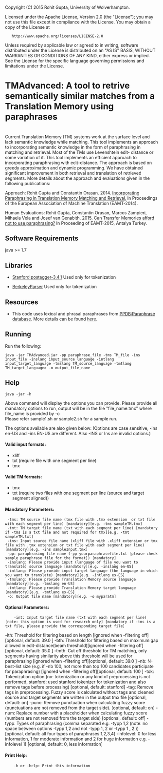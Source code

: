 # ############################################################################
 Copyright (C) 2015 Rohit Gupta, University of Wolverhampton.

 Licensed under the Apache License, Version 2.0 (the "License");
 you may not use this file except in compliance with the License.
 You may obtain a copy of the License at
 
       http://www.apache.org/licenses/LICENSE-2.0
 
  Unless required by applicable law or agreed to in writing, software
  distributed under the License is distributed on an "AS IS" BASIS,
  WITHOUT WARRANTIES OR CONDITIONS OF ANY KIND, either express or implied.
  See the License for the specific language governing permissions and
  limitations under the License.
 
# TMAdvanced: A tool to retrive semantically similar matches from a  Translation Memory using paraphrases
# ###########################################################################
Current Translation Memory (TM) systems work at the surface level and lack semantic knowledge while matching. This tool implements an approach to incorporating semantic knowledge in the form of paraphrasing in matching and retrieval. Most of the TMs use Levenshtein edit- distance or some variation of it. This tool implements an efficient approach to incorporating paraphrasing with edit-distance. The approach is based on greedy approximation and dynamic programming. We have obtained significant improvement in both retrieval and translation of retrieved segments. 
More details about the approach and evaluations given in the following publications:

Approach: Rohit Gupta and Constantin Orasan. 2014. [Incorporating Paraphrasing in Translation Memory Matching and Retrieval.](http://pers-www.wlv.ac.uk/~in4089/publications/2014/EAMT2014.pdf) In Proceedings of the European Association of Machine Translation (EAMT-2014).

Human Evaluations: Rohit Gupta, Constantin Orasan, Marcos Zampieri, Mihaela Vela and Josef van Genabith. 2015. [Can Transfer Memories afford not to use paraphrasing?](http://rgcl.wlv.ac.uk/wp-content/uploads/2015/05/paper-35-2.pdf) In Proceeding of EAMT-2015, Antalya Turkey.

## Software Requirements
java >= 1.7

## Libraries
- [Stanford postagger-3.4.1](http://nlp.stanford.edu/software/stanford-postagger-2014-08-27.zip) Used only for tokenization

- [BerkeleyParser](https://github.com/slavpetrov/berkeleyparser) Used only for tokenization

## Resources
- This code uses lexical and phrasal paraphrases from [PPDB:Paraphrase database](http://www.cis.upenn.edu/~ccb/ppdb/). More details can be found [here](http://www.cis.upenn.edu/~ccb/ppdb/).
 
## Running
Run the following:
```
java -jar TMAdvanced.jar -pp paraphrase_file -tms TM_file -ins Input_file -inslang input_source_language -intlang input_target_language -tmslang TM_source_language -tmtlang TM_target_language> -o output_file_name
```
## Help
```
java -jar -h
```
Above command will display the options you can provide. Please provide all mandatory options to run, output will be in the file "file_name.tmx" where file_name is provided by -o  
Please refer sample1.sh or sample2.sh for a sample run.

The options available are also given below:
(Options are case sensitive, -ins en-US and -ins EN-US are different. Also -INS or Ins are invalid options.)

#### Valid input formats:
- xliff
- txt (require file with one segment per line)
- tmx 

#### Valid TM formats:
- tmx
- txt (require two files with one segment per line (source and target segment aligned))  

#### Mandatory Parameters:
	 -tms: TM source file name (tmx file with .tmx extension  or txt file with each segment per line) [mandatory][e.g. -tms sampleTM.tmx]
	 -tmt: TM target file name (txt with each segment per line) [mandatory if -tms is a txt file and not required for tmx][e.g. -tmt sampleTM.txt]
	 -ins: Input source file name (xliff file with .xliff extension or tmx file with .tmx extension or txt file with each segment per line) [mandatory][e.g. -ins sampleInput.tmx]
	 -pp: paraphrasing file name (-pp yourparaphrasefile.txt [please check sample paraphrase file for the format]) [mandatory]
	 -inslang: Please provide input (language of file you want to translate) source language [mandatory][e.g. -inslang en-US]
	 -intlang: Please provide input target language (the language in which you want to translate) [mandatory][e.g. -intlang es-ES]
	 -tmslang: Please provide Translation Memory source language [mandatory][e.g. -tmslang en-US]
	 -tmtlang: Please provide Translation Memory target language [mandatory][e.g. -tmtlang es-ES]
	 -o: Output file name [mandatory][e.g. -o myparatm]
        
#### Optional Parameters:
        -int: Input target file name (txt with each segment per line) [note: this option is used for research only] [mandatory if -tms is a txt file, please provide the corresponding target file]   
-lth: Threshold for filtering based on length [ignored when -filtering off][optional, default: 39.0 ]
        -bth: Threshold for filtering based on maximum gap allowed in edit-distance(beam threshold)[ignored when -filtering off][optional, default: 35.0 ]
        -tmth: Cut off threshold for TM matching, only segments having similarity above this threshold will be used for paraphrasing [ignored when -filtering off][optional, default: 39.0 ]
        -nb: N-best-list size (e.g. if -nb 100, not more than top 100 candidates participate for paraphrasing) [ignored when -filtering off][optional, default: 100 ]
        -tok: Tokenization option (no: tokenization or any kind of preprocessing is not performed, stanford: used stanford tokenizer for tokenization and also remove tags before processing) [optional, default: stanford]
        -tag: Remove tags in preprocessing. Fuzzy score is calculated without tags and cleaned source and target segments are written in the output tmx file [optional, default: on]
        -punc: Remove punctuation when calculating fuzzy score (punctuations are not removed from the target side). [optional, default: on]
        -num: Replace number with a placeholder when calculating fuzzy score (numbers are not removed from the target side) [optional, default: off]
        -typp: Types of paraphrasing (comma separated e.g. -typp 1,2 (note: no space between options -typp 1,2 and not -typp 1, 2 or -typp 1 , 2  )) [optional, default: all four types of paraphrases 1,2,3,4]
        -infolevel: 0 for less information, 1 for moderate information and 2 for huge information e.g. -infolevel 1) [optional, default: 0, less information]

#### Print Help:
        -h or -help: Print this information

 
